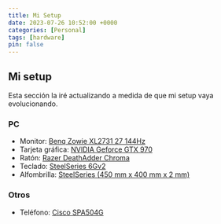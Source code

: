 ```yaml
---
title: Mi Setup
date: 2023-07-26 10:52:00 +0000
categories: [Personal]
tags: [hardware]
pin: false
---
```

## Mi setup
Esta sección la iré actualizando a medida de que mi setup vaya evolucionando.

### PC
- Monitor: [Benq Zowie XL2731 27 144Hz](https://amzn.to/3KgiclR)
- Tarjeta gráfica: [NVIDIA Geforce GTX 970](https://amzn.to/43MLK1s)
- Ratón: [Razer DeathAdder Chroma](https://amzn.to/3Qh8dAD)
- Teclado: [SteelSeries 6Gv2](https://amzn.to/44KgHVw)
- Alfombrilla: [SteelSeries (450 mm x 400 mm x 2 mm)](https://amzn.to/43CFMjK)

### Otros
- Teléfono: [Cisco SPA504G](https://amzn.to/3rGiiwN)
